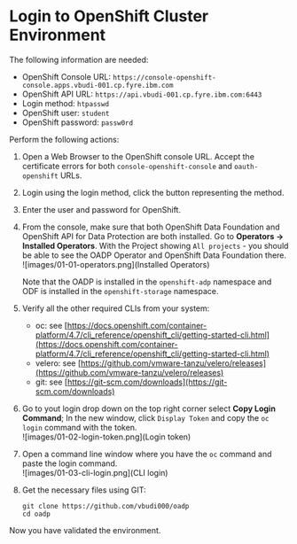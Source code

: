 # Login to OpenShift Cluster Environment

The following information are needed:

- OpenShift Console URL: `https://console-openshift-console.apps.vbudi-001.cp.fyre.ibm.com`
- OpenShift API URL: `https://api.vbudi-001.cp.fyre.ibm.com:6443`
- Login method: `htpasswd`
- OpenShift user: `student`
- OpenShift password: `passw0rd`

Perform the following actions:

1. Open a Web Browser to the OpenShift console URL. Accept the certificate errors for both `console-openshift-console` and `oauth-openshift` URLs. 

2. Login using the login method, click the button representing the method.

3. Enter the user and password for OpenShift.

4. From the console, make sure that both OpenShift Data Foundation and OpenShift API for Data Protection are both installed. Go to **Operators -> Installed Operators**. With the Project showing `All projects` - you should be able to see the OADP Operator and OpenShift Data Foundation there. <br/>
![images/01-01-operators.png](Installed Operators)

    Note that the OADP is installed in the `openshift-adp` namespace and ODF is installed in the `openshift-storage` namespace.

7. Verify all the other required CLIs from your system:

    - oc: see [https://docs.openshift.com/container-platform/4.7/cli_reference/openshift_cli/getting-started-cli.html](https://docs.openshift.com/container-platform/4.7/cli_reference/openshift_cli/getting-started-cli.html)
    - velero: see [https://github.com/vmware-tanzu/velero/releases](https://github.com/vmware-tanzu/velero/releases)
    - git: see [https://git-scm.com/downloads](https://git-scm.com/downloads)

5. Go to yout login drop down on the top right corner select **Copy Login Command**; In the new window, click `Display Token` and copy the `oc login` command with the token. <br/> ![images/01-02-login-token.png](Login token)

6. Open a command line window where you have the `oc` command and paste the login command. 
<br/>![images/01-03-cli-login.png](CLI login)

8. Get the necessary files using GIT:

    ```
    git clone https://github.com/vbudi000/oadp
    cd oadp
    ```



Now you have validated the environment.